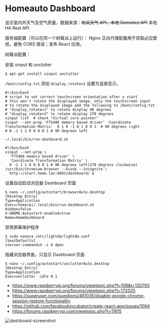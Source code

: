 # Homeauto Dashboard

显示室内外天气及空气质量，数据来源：~~和风天气 API、本地 Domoticz API~~ 本地 HA Rest API

服务端配置（可以在同一个树莓派上运行）：
Nginx 正向代理配置用于获取必应壁纸，避免 CORS 错误；发布 React 应用。

树莓派配置：

安装 xinput 和 unclutter
```
$ apt-get install xinput unclutter
```

```/boot/config.txt``` 添加 ```display_rotate=1``` 设置为竖直显示。

```
#!/bin/bash
# script to set correct touchscreen orientation after x start
# this won't rotate the displayed image, only the touchscreen input
# to rotate the displayed image add the following to /boot/config.txt
# "display_rotate=1" to rotate display 90 degrees
# "display_rotate=3" to rotate display 270 degrees
xinput list  # check "Virtual core pointer"
xinput --set-prop 'FT5406 memory based driver' 'Coordinate Transformation Matrix'  0 1 0 -1 0 1 0 0 1  # 90 degrees right
# 0 -1 1 1 0 0 0 0 1 # 90 degrees left
```

```~/.local/bin/run-dashboard.sh```
```
#!/bin/bash
xinput --set-prop \
  'FT5406 memory based driver' \
  'Coordinate Transformation Matrix' \
  0 -1 1 1 0 0 0 0 1 # 90 degrees left(270 degress clockwise)
/usr/bin/chromium-browser --kiosk --incognito \
  http://start.home.lan:8083/dashboard/ &
```


设置自动启动浏览器 Dashboard 页面

```
$ nano ~/.config/autostart/browserAuto.desktop
[Desktop Entry]
Type=Application
Exec=/home/pi/.local/bin/run-dashboard.sh
Hidden=false
X-GNOME-Autostart-enabled=true
Name=HomeDashboard
```

禁用屏幕保护程序
```
$ sudo nanoca /etc/lightdm/lightdm.conf
[SeatDefaults]
xserver-command=X -s 0 dpms
```

隐藏浏览器界面，只显示 Dashboard 页面
```
$ nano ~/.config/autostart/unclutterAuto.desktop
[Desktop Entry]
Type=Application
Exec=unclutter -idle 0.1
```

* https://www.raspberrypi.org/forums/viewtopic.php?f=108&t=120793
* https://www.raspberrypi.org/forums/viewtopic.php?t=172025
* https://superuser.com/questions/461035/disable-google-chrome-session-restore-functionality
* https://github.com/facebookincubator/create-react-app/issues/1094
* https://forums.raspberrypi.com/viewtopic.php?t=11815

![dashboard-screenshot](https://github.com/wolfg1969/rpi-homeauto-dashboard/assets/1585718/e0af8ab2-3f57-4a09-a076-a235170bb5e3)

  
